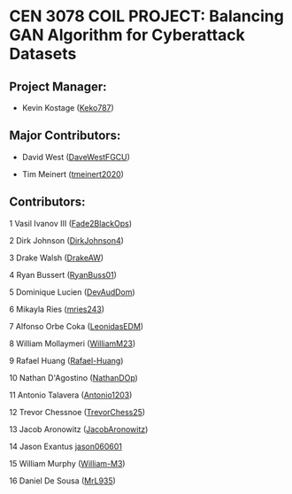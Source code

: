 # CEN 3078 COIL PROJECT: Balancing GAN Algorithm for Cyberattack Datasets

## Project Manager:
- Kevin Kostage ([Keko787](https://github.com/Keko787))

## Major Contributors:
- David West ([DaveWestFGCU](https://github.com/DaveWestFGCU))

- Tim Meinert ([tmeinert2020](https://github.com/tmeinert2020))

## Contributors:
1 Vasil Ivanov III ([Fade2BlackOps](https://github.com/Fade2BlackOps))

2 Dirk Johnson ([DirkJohnson4](https://github.com/DirkJohnson4))

3 Drake Walsh ([DrakeAW](https://github.com/DrakeAW))

4 Ryan Bussert ([RyanBuss01](https://github.com/RyanBuss01))

5 Dominique Lucien ([DevAudDom](https://github.com/DevAudDom))

6 Mikayla Ries ([mries243](https://github.com/mries243))

7 Alfonso Orbe Coka ([LeonidasEDM](https://github.com/LeonidasEDM))

8 William Mollaymeri ([WilliamM23](https://github.com/WilliamM23))

9 Rafael Huang ([Rafael-Huang](https://github.com/Rafael-Huang))

10 Nathan D'Agostino ([NathanDOp](https://github.com/NathanDOp))

11 Antonio Talavera ([Antonio1203](https://github.com/Antonio1203))

12 Trevor Chessnoe ([TrevorChess25](https://github.com/TrevorChess25))

13 Jacob Aronowitz ([JacobAronowitz](https://github.com/JacobAronowitz))

14 Jason Exantus [jason060601](https://github.com/jason060601)

15 William Murphy ([William-M3](https://github.com/William-M3))

16 Daniel De Sousa ([MrL935](https://github.com/MrL935))
